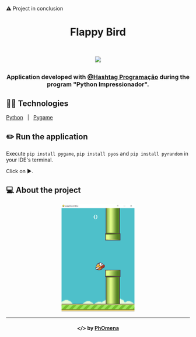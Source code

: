 ⚠️ Project in conclusion

<h1 align="center">Flappy Bird</h1>
<h1 align="center"><img width="80" src="https://imgur.com/EpQNGLE.png"></h1>
  
<h3 align="center">Application developed with <a href="">@Hashtag Programação</a> during the program "Python Impressionador".</h3>

## 👨‍💻 Technologies
<p display="block" align="left">
  <a href="https://www.python.org/">Python</a>&nbsp;&nbsp;&nbsp;|&nbsp;&nbsp;
  <a href="https://www.pygame.org/news">Pygame</a>
</p>

## ✏️ Run the application 

Execute ```pip install pygame```, ```pip install pyos``` and ```pip install pyrandom``` in your IDE's terminal.

Click on ▶️.
  
## 💻 About the project
<p align="center">
<img width="200" src="imgs/img1.png" alt="screen1">  
</p>


---  

<h4 align="center"> <em>&lt;/&gt;</em> by <a href="https://github.com/PhOmena" target="_blank">PhOmena</a></h4>
